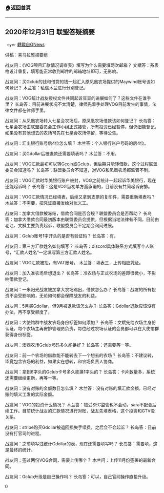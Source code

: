###  [:house:返回首頁](https://github.com/ourhimalayas/txt)
---

## 2020年12月31日 联盟答疑摘要
` eyer` [轉載自GNews](https://gnews.org/zh-hans/709794/)

供稿：喜马拉雅摘要组

战友问：《VOG项目汇款情况调查表》填写为什么需要填两次邮箱？
文斌答：系表格设计重复，填写能正常收到邮件的邮箱地址即可，无影响。

战友问：买Gclub的钱和借贷的钱一起汇入原凤凰农场提供的Maywind账号该如何登记？
木兰答：私信木兰进行分别登记。

战友问：VOG统计战友授权文件共同起诉豆豆的进展如何了？这些文件在谁手里？
长岛答：目前进展状况不太清楚，律师先着手处理VOG目前发生的事情，法律文件都在律师手里。

战友问：从凤凰农场转入七星会农场后，原凤凰农场借款该如何登记？
长岛答：七星会农场由联盟委员会工作小组正式接管，所有投资已经暂停，但仍旧能登记，如果没有其他想去的农场可先在七星会农场停留，等待公告。

战友问：汇出银行账号后4位怎么填？
木兰答：个人银行账户号码的后4位。

战友问：买Gdollar后被退款还需要填表吗？
木兰答：不用。

战友问：VOG汇款最初可以转Gcoin或Gclub，但后期只能转借款，这个过程联盟委员会知道吗？
长岛答：联盟委员会不知道，对VOG和凤凰农场都监管不到。

战友问：VOG汇款时华美银行账户被封，VOG之前统计一起起诉华美银行，现在还能起诉吗？
长岛答：这是VOG当初单方面承诺的，目前没有共同起诉安排。

战友问：VOG汇款情况已经填表，后续又拿到支票的复印件，需要重新填表吗？
木兰答：不需要，把凭证直接发给对账义工。

战友问：加拿大借款被冻结，借款合同是否合规？联盟委员会是否帮助？
长岛答：加拿大借款合同最初版本由联盟委员会提供，但根据当地法律有不同，目前由老江、文枫主要负责起诉，联盟委员会不定期会询问进展。

战友问：Gclub账号1字开头的是否有验证码？
长岛答：有。

战友问：第三方汇款姓名如何填写？
长岛答：discord具体联系方式填写个人账号，“汇款人姓名”一定填写第三方汇款人姓名。

战友问：VOG汇款被拒，有VAT账号。
木兰答：填表三，上传相应凭证。

战友问：加入准农场后想退出？
长岛答：准农场与正式农场的差距很微小，不影响借款登记。

战友问：一米阳光战友被加拿大农场踢出，借款怎么办？
长岛答：战友的所有投资不会受影响的，无论如何都会保障战友的利益。

战友问：5月买Gdollar，但9月被退款该怎么办？
长岛答：Gdollar退款应该没有办法，再不享受额度了。

战友问：大使馆群中战友农场身份标签如何添加？
长岛答：文斌先给农场主身份认证，每个农场主再安排管理员负责，每位经过农场认证的会员都可以在大使馆群获得身份标签。

战友问：澳西农场Gclub号码多久能换好？
长岛答：还需要等一等。

战友问：前一个农场的借款能不能转去下一个想去的农场？
长岛答：不建议转，毕竟包含农场的利益，如果实在想转，和农场负责人协商。

战友问：拿到6字头的Gclub卡号多久能换1字头的？
长岛答：卡片数量多，系统还需要继续更新，再等一等。

战友问：没有对账的金额数目怎么填？
木兰答：没有对账的填汇款金额，已经对账的填义工发的实际金额。

战友问：VOG的投资什么情况？
木兰答：钱受SEC监管也不会动，sara不配合后续工作。目前统计战友的汇款情况进行对账，战友先填表格，这个投资和GTV没关系。

战友问：stripe购买Gdollar被退回损失手续费，之后会不会起诉？
长岛答：目前没有打官司的进程。

战友问：之前填写过统计Gdollar的表，现在还需要填写吗？
长岛答：需要填，这是最终的统计。

战友问：签过两份VOG合同，需要上传哪个？
木兰问：上传11月份签署的最新合同。

战友问：Gclub升级是自己操作吗？
长岛答：可以，自己官网操作直接升级。

0
